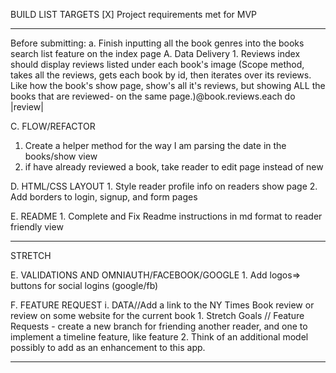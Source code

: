 BUILD LIST TARGETS
[X] Project requirements met for MVP
_____________________________
Before submitting:
a. Finish inputting all the book genres into the books search list feature on the index page
A. Data Delivery
    1. Reviews index should display reviews listed under each book's image
    (Scope method, takes all the reviews, gets each book by id, then iterates over its reviews. Like how the book's show page, show's all it's reviews, but showing ALL the books that are reviewed- on the same page.)@book.reviews.each do |review|

C. FLOW/REFACTOR
 1.  Create a helper method for the way I am parsing the date in the books/show view
 2. if have already reviewed a book, take reader to edit page instead of new

D. HTML/CSS LAYOUT
    1. Style reader profile info on readers show page
    2. Add borders to login, signup, and form pages
   
 
E. README
    1. Complete and Fix Readme instructions in md format to reader friendly view
____________________________________    
STRETCH

E. VALIDATIONS AND OMNIAUTH/FACEBOOK/GOOGLE
    1. Add logos=> buttons for social logins (google/fb)


F. FEATURE REQUEST
    i. DATA//Add a link to the NY Times Book review or review on some website for the current book
    1. Stretch Goals // Feature Requests - create a new branch for friending another reader, and one to implement a timeline feature, like feature
    2. Think of an additional model possibly to add as an enhancement to this app.
______________________________



